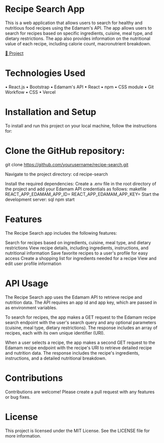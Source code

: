 # Recipe Search App
This is a web application that allows users to search for healthy and nutritious food recipes using the Edamam's API. The app allows users to search for recipes based on specific ingredients, cuisine, meal type, and dietary restrictions. The app also provides information on the nutritional value of each recipe, including calorie count, macronutrient breakdown.


[🔗 Project](https://recipe-api-blush.vercel.app)

# Technologies Used
• React.js
• Bootstrap
• Edamam's API 
• React
• npm
• CSS module
• Git Workflow
• CSS
• Vercel



# Installation and Setup
To install and run this project on your local machine, follow the instructions for:

# Clone the GitHub repository:
git clone https://github.com/yourusername/recipe-search.git

Navigate to the project directory:
cd recipe-search

Install the required dependencies:
Create a .env file in the root directory of the project and add your Edamam API credentials as follows:
makefile
REACT_APP_EDAMAM_APP_ID=<your app id>
REACT_APP_EDAMAM_APP_KEY=<your app key>
Start the development server:
sql
npm start

# Features
The Recipe Search app includes the following features:

Search for recipes based on ingredients, cuisine, meal type, and dietary restrictions
View recipe details, including ingredients, instructions, and nutritional information
Save favorite recipes to a user's profile for easy access
Create a shopping list for ingredients needed for a recipe
View and edit user profile information

# API Usage
The Recipe Search app uses the Edamam API to retrieve recipe and nutrition data. The API requires an app id and app key, which are passed in as environment variables.

To search for recipes, the app makes a GET request to the Edamam recipe search endpoint with the user's search query and any optional parameters (cuisine, meal type, dietary restrictions). The response includes an array of recipes, each with its own unique identifier (URI).

When a user selects a recipe, the app makes a second GET request to the Edamam recipe endpoint with the recipe's URI to retrieve detailed recipe and nutrition data. The response includes the recipe's ingredients, instructions, and a detailed nutritional breakdown.

# Contributions

Contributions are welcome! Please create a pull request with any features or bug fixes.

# License
This project is licensed under the MIT License. See the LICENSE file for more information.
